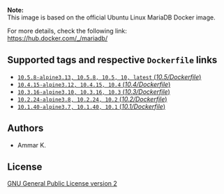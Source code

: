 **Note:**  
This image is based on the official Ubuntu Linux MariaDB Docker image.

For more details, check the following link:  
https://hub.docker.com/_/mariadb/

## Supported tags and respective `Dockerfile` links

* [`10.5.8-alpine3.13, 10.5.8, 10.5, 10, latest` (*10.5/Dockerfile*)](https://github.com/akai-z/docker-alpine-mariadb/blob/master/10.5/Dockerfile)
* [`10.4.15-alpine3.12, 10.4.15, 10.4` (*10.4/Dockerfile*)](https://github.com/akai-z/docker-alpine-mariadb/blob/master/10.4/Dockerfile)
* [`10.3.16-alpine3.10, 10.3.16, 10.3` (*10.3/Dockerfile*)](https://github.com/akai-z/docker-alpine-mariadb/blob/master/10.3/Dockerfile)
* [`10.2.24-alpine3.8, 10.2.24, 10.2` (*10.2/Dockerfile*)](https://github.com/akai-z/docker-alpine-mariadb/blob/master/10.2/Dockerfile)
* [`10.1.40-alpine3.7, 10.1.40, 10.1` (*10.1/Dockerfile*)](https://github.com/akai-z/docker-alpine-mariadb/blob/master/10.1/Dockerfile)

## Authors

* Ammar K.

## License

[GNU General Public License version 2](https://github.com/akai-z/docker-alpine-mariadb/blob/master/LICENSE)
